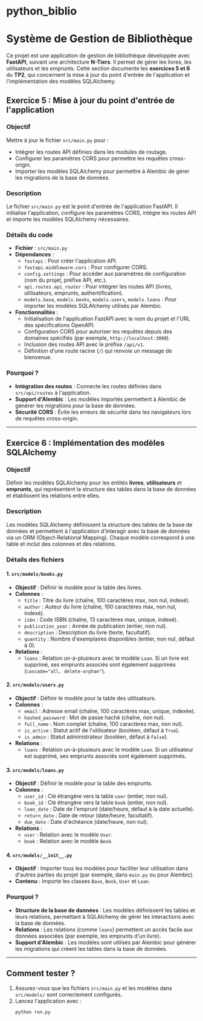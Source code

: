 # python_biblio


# Système de Gestion de Bibliothèque

Ce projet est une application de gestion de bibliothèque développée avec **FastAPI**, suivant une architecture **N-Tiers**. Il permet de gérer les livres, les utilisateurs et les emprunts. Cette section documente les **exercices 5 et 6** du **TP2**, qui concernent la mise à jour du point d'entrée de l'application et l'implémentation des modèles SQLAlchemy.

## Exercice 5 : Mise à jour du point d'entrée de l'application

### Objectif
Mettre à jour le fichier `src/main.py` pour :
- Intégrer les routes API définies dans les modules de routage.
- Configurer les paramètres CORS pour permettre les requêtes cross-origin.
- Importer les modèles SQLAlchemy pour permettre à Alembic de gérer les migrations de la base de données.

### Description
Le fichier `src/main.py` est le point d'entrée de l'application FastAPI. Il initialise l'application, configure les paramètres CORS, intègre les routes API et importe les modèles SQLAlchemy nécessaires.

### Détails du code
- **Fichier** : `src/main.py`
- **Dépendances** :
  - `fastapi` : Pour créer l'application API.
  - `fastapi.middleware.cors` : Pour configurer CORS.
  - `config.settings` : Pour accéder aux paramètres de configuration (nom du projet, préfixe API, etc.).
  - `api.routes.api_router` : Pour intégrer les routes API (livres, utilisateurs, emprunts, authentification).
  - `models.base`, `models.books`, `models.users`, `models.loans` : Pour importer les modèles SQLAlchemy utilisés par Alembic.
- **Fonctionnalités** :
  - Initialisation de l'application FastAPI avec le nom du projet et l'URL des spécifications OpenAPI.
  - Configuration CORS pour autoriser les requêtes depuis des domaines spécifiés (par exemple, `http://localhost:3000`).
  - Inclusion des routes API avec le préfixe `/api/v1`.
  - Définition d'une route racine (`/`) qui renvoie un message de bienvenue.

### Pourquoi ?
- **Intégration des routes** : Connecte les routes définies dans `src/api/routes` à l'application.
- **Support d'Alembic** : Les modèles importés permettent à Alembic de générer les migrations pour la base de données.
- **Sécurité CORS** : Évite les erreurs de sécurité dans les navigateurs lors de requêtes cross-origin.

---

## Exercice 6 : Implémentation des modèles SQLAlchemy

### Objectif
Définir les modèles SQLAlchemy pour les entités **livres**, **utilisateurs** et **emprunts**, qui représentent la structure des tables dans la base de données et établissent les relations entre elles.

### Description
Les modèles SQLAlchemy définissent la structure des tables de la base de données et permettent à l'application d'interagir avec la base de données via un ORM (Object-Relational Mapping). Chaque modèle correspond à une table et inclut des colonnes et des relations.

### Détails des fichiers

#### 1. `src/models/books.py`
- **Objectif** : Définir le modèle pour la table des livres.
- **Colonnes** :
  - `title` : Titre du livre (chaîne, 100 caractères max, non nul, indexé).
  - `author` : Auteur du livre (chaîne, 100 caractères max, non nul, indexé).
  - `isbn` : Code ISBN (chaîne, 13 caractères max, unique, indexé).
  - `publication_year` : Année de publication (entier, non nul).
  - `description` : Description du livre (texte, facultatif).
  - `quantity` : Nombre d'exemplaires disponibles (entier, non nul, défaut à 0).
- **Relations** :
  - `loans` : Relation un-à-plusieurs avec le modèle `Loan`. Si un livre est supprimé, ses emprunts associés sont également supprimés (`cascade="all, delete-orphan"`).

#### 2. `src/models/users.py`
- **Objectif** : Définir le modèle pour la table des utilisateurs.
- **Colonnes** :
  - `email` : Adresse email (chaîne, 100 caractères max, unique, indexée).
  - `hashed_password` : Mot de passe haché (chaîne, non nul).
  - `full_name` : Nom complet (chaîne, 100 caractères max, non nul).
  - `is_active` : Statut actif de l'utilisateur (booléen, défaut à `True`).
  - `is_admin` : Statut administrateur (booléen, défaut à `False`).
- **Relations** :
  - `loans` : Relation un-à-plusieurs avec le modèle `Loan`. Si un utilisateur est supprimé, ses emprunts associés sont également supprimés.

#### 3. `src/models/loans.py`
- **Objectif** : Définir le modèle pour la table des emprunts.
- **Colonnes** :
  - `user_id` : Clé étrangère vers la table `user` (entier, non nul).
  - `book_id` : Clé étrangère vers la table `book` (entier, non nul).
  - `loan_date` : Date de l'emprunt (date/heure, défaut à la date actuelle).
  - `return_date` : Date de retour (date/heure, facultatif).
  - `due_date` : Date d'échéance (date/heure, non nul).
- **Relations** :
  - `user` : Relation avec le modèle `User`.
  - `book` : Relation avec le modèle `Book`.

#### 4. `src/models/__init__.py`
- **Objectif** : Importer tous les modèles pour faciliter leur utilisation dans d'autres parties du projet (par exemple, dans `main.py` ou pour Alembic).
- **Contenu** : Importe les classes `Base`, `Book`, `User` et `Loan`.

### Pourquoi ?
- **Structure de la base de données** : Les modèles définissent les tables et leurs relations, permettant à SQLAlchemy de gérer les interactions avec la base de données.
- **Relations** : Les relations (comme `loans`) permettent un accès facile aux données associées (par exemple, les emprunts d'un livre).
- **Support d'Alembic** : Les modèles sont utilisés par Alembic pour générer les migrations qui créent les tables dans la base de données.

---

## Comment tester ?
1. Assurez-vous que les fichiers `src/main.py` et les modèles dans `src/models/` sont correctement configurés.
2. Lancez l'application avec :
   ```bash
   python run.py